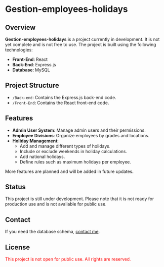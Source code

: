 # Gestion-employees-holidays

## Overview

**Gestion-employees-holidays** is a project currently in development. It is not yet complete and is not free to use. The project is built using the following technologies:

- **Front-End**: React
- **Back-End**: Express.js
- **Database**: MySQL

## Project Structure

- `/Back-end`: Contains the Express.js back-end code.
- `/Front-End`: Contains the React front-end code.

## Features

- **Admin User System**: Manage admin users and their permissions.
- **Employee Divisions**: Organize employees by grades and locations.
- **Holiday Management**:
  - Add and manage different types of holidays.
  - Include or exclude weekends in holiday calculations.
  - Add national holidays.
  - Define rules such as maximum holidays per employee.

More features are planned and will be added in future updates.

## Status

This project is still under development. Please note that it is not ready for production use and is not available for public use.

## Contact

If you need the database schema, [contact me](soulayman.dev@gmail.com).

## License

<p style="color:red">This project is not open for public use. All rights are reserved.</p>
